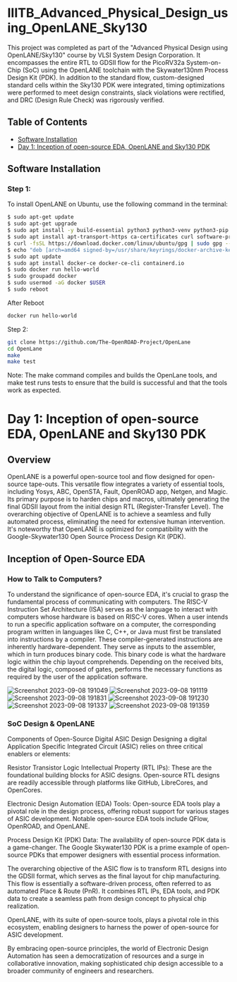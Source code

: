 # IIITB_Advanced_Physical_Design_using_OpenLANE_Sky130

This project was completed as part of the "Advanced Physical Design using OpenLANE/Sky130" course by VLSI System Design Corporation. It encompasses the entire RTL to GDSII flow for the PicoRV32a System-on-Chip (SoC) using the OpenLANE toolchain with the Skywater130nm Process Design Kit (PDK). In addition to the standard flow, custom-designed standard cells within the Sky130 PDK were integrated, timing optimizations were performed to meet design constraints, slack violations were rectified, and DRC (Design Rule Check) was rigorously verified.

## Table of Contents
- [Software Installation](#software-installation)
- [Day 1: Inception of open-source EDA, OpenLANE and Sky130 PDK](#day-1-inception-of-open-source-eda-openlane-and-sky130-pdk)

## Software Installation
### Step 1:
To install OpenLANE on Ubuntu, use the following command in the terminal:

```bash
$ sudo apt-get update
$ sudo apt-get upgrade
$ sudo apt install -y build-essential python3 python3-venv python3-pip make git
$ sudo apt install apt-transport-https ca-certificates curl software-properties-common
$ curl -fsSL https://download.docker.com/linux/ubuntu/gpg | sudo gpg --dearmor -o /usr/share/keyrings/docker-archive-keyring.gpg
$ echo "deb [arch=amd64 signed-by=/usr/share/keyrings/docker-archive-keyring.gpg] https://download.docker.com/linux/ubuntu $(lsb_release -cs) stable" | sudo tee /etc/apt/sources.list.d/docker.list > /dev/null
$ sudo apt update
$ sudo apt install docker-ce docker-ce-cli containerd.io
$ sudo docker run hello-world
$ sudo groupadd docker
$ sudo usermod -aG docker $USER
$ sudo reboot
```

After Reboot
```bash
docker run hello-world
```
Step 2:
```bash
git clone https://github.com/The-OpenROAD-Project/OpenLane
cd OpenLane
make
make test
```
Note: The make command compiles and builds the OpenLane tools, and make test runs tests to ensure that the build is successful and that the tools work as expected.

# Day 1: Inception of open-source EDA, OpenLANE and Sky130 PDK

## Overview

OpenLANE is a powerful open-source tool and flow designed for open-source tape-outs. This versatile flow integrates a variety of essential tools, including Yosys, ABC, OpenSTA, Fault, OpenROAD app, Netgen, and Magic. Its primary purpose is to harden chips and macros, ultimately generating the final GDSII layout from the initial design RTL (Register-Transfer Level). The overarching objective of OpenLANE is to achieve a seamless and fully automated process, eliminating the need for extensive human intervention. It's noteworthy that OpenLANE is optimized for compatibility with the Google-Skywater130 Open Source Process Design Kit (PDK).

## Inception of Open-Source EDA
### How to Talk to Computers?
To understand the significance of open-source EDA, it's crucial to grasp the fundamental process of communicating with computers. The RISC-V Instruction Set Architecture (ISA) serves as the language to interact with computers whose hardware is based on RISC-V cores. When a user intends to run a specific application software on a computer, the corresponding program written in languages like C, C++, or Java must first be translated into instructions by a compiler. These compiler-generated instructions are inherently hardware-dependent. They serve as inputs to the assembler, which in turn produces binary code. This binary code is what the hardware logic within the chip layout comprehends. Depending on the received bits, the digital logic, composed of gates, performs the necessary functions as required by the user of the application software.

![Screenshot 2023-09-08 191049](https://github.com/akhiiasati/IIITB_Advanced_Physical_Design_using_OpenLANE_Sky130/assets/43675821/2c56860d-c518-47c1-bff0-ac51bfffcdc5)
![Screenshot 2023-09-08 191119](https://github.com/akhiiasati/IIITB_Advanced_Physical_Design_using_OpenLANE_Sky130/assets/43675821/9042de19-c0db-4127-87b1-938e287f51b1)
![Screenshot 2023-09-08 191831](https://github.com/akhiiasati/IIITB_Advanced_Physical_Design_using_OpenLANE_Sky130/assets/43675821/31ea6fc7-1e0c-4a73-9316-812527577434)
![Screenshot 2023-09-08 191230](https://github.com/akhiiasati/IIITB_Advanced_Physical_Design_using_OpenLANE_Sky130/assets/43675821/da9df8ad-6e02-4548-9b23-9e25bff65ea3)
![Screenshot 2023-09-08 191337](https://github.com/akhiiasati/IIITB_Advanced_Physical_Design_using_OpenLANE_Sky130/assets/43675821/a9b97643-bb51-4a69-af72-bcbc068ceebf)
![Screenshot 2023-09-08 191359](https://github.com/akhiiasati/IIITB_Advanced_Physical_Design_using_OpenLANE_Sky130/assets/43675821/8614c949-4432-4125-8eb8-a00c466ef5d0)

### SoC Design & OpenLANE
Components of Open-Source Digital ASIC Design
Designing a digital Application Specific Integrated Circuit (ASIC) relies on three critical enablers or elements:

Resistor Transistor Logic Intellectual Property (RTL IPs): These are the foundational building blocks for ASIC designs. Open-source RTL designs are readily accessible through platforms like GitHub, LibreCores, and OpenCores.

Electronic Design Automation (EDA) Tools: Open-source EDA tools play a pivotal role in the design process, offering robust support for various stages of ASIC development. Notable open-source EDA tools include QFlow, OpenROAD, and OpenLANE.

Process Design Kit (PDK) Data: The availability of open-source PDK data is a game-changer. The Google Skywater130 PDK is a prime example of open-source PDKs that empower designers with essential process information.

The overarching objective of the ASIC flow is to transform RTL designs into the GDSII format, which serves as the final layout for chip manufacturing. This flow is essentially a software-driven process, often referred to as automated Place & Route (PnR). It combines RTL IPs, EDA tools, and PDK data to create a seamless path from design concept to physical chip realization.

OpenLANE, with its suite of open-source tools, plays a pivotal role in this ecosystem, enabling designers to harness the power of open-source for ASIC development.

By embracing open-source principles, the world of Electronic Design Automation has seen a democratization of resources and a surge in collaborative innovation, making sophisticated chip design accessible to a broader community of engineers and researchers.

